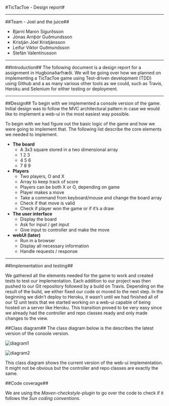 #TicTacToe - Design report#

----------

##Team - Joel and the juice##

* Bjarni Maron Sigurðsson
* Jónas Arnþór Guðmundsson
* Kristján Jóel Kristjánsson
* Leifur Viktor Guðmundsson
* Stefán Valentínusson


----------

##Introduction##
The following document is a design report for a assignment in Hugbúnaðarfræði. We will be going over how we planned on implementing a TicTacToe game using Test-driven development (TDD)  using Github and a as many various other tools as we could, such as Travis, Heroku and Selenium for either testing or deployment.

----------

##Design##
To begin with we implemented a console version of the game. Initial design was to follow the MVC architectural pattern in case we would like to implement a web-ui in the most easiest way possible.

To begin with we had figure out the basic logic of the game and how we were going to implement that. The following list describe the core elements we needed to implement.


* **The board**
	* A 3x3 square stored in a two dimensional array
	* 1 2 3
    * 4 5 6
    * 7 8 9
* **Players**
	* Two players, O and X
	* Array to keep track of score
	* Players can be both X or O, depending on game
	* Player makes a move
	* Take a command from keyboard/mouse and change the board array
	* Check if that move is valid
	* Check if player won the game or if it’s a draw
* **The user interface**
	* Display the board
	* Ask for input / get input
	* Give input to controller and make the move
* **webUI (later)**
	* Run in a browser
	* Display all necessary information
	* Handle requests / response

----------

##Implementation and testing##

We gathered all the elements needed for the game to work and created tests to test our implementation. Each addition to our project was then pushed to our Git repository followed by a build on Travis. Depending on the result of the build, we either fixed our code or moved to the next step. In the beginning we didn’t deploy to Heroku, it wasn’t until we had finished all of our 12 unit tests that we started working on a web-ui capable of being hosted on a server like Heroku. This transition proved to be very easy since we already had the controller and repo classes ready and only made changes to the view. 















##Class diagram##
The class diagram below is the describes the latest version of the console version. 

![diagram1](docs/diagram1)

![diagram2](docs/diagam2)

This class diagram shows the current version of the web-ui implementation. It might not be obvious but the controller and repo classes are exactly the same. 

##Code coverage##

We are using the *Maven-checkstyle-plugin* to go over the code to check if it follows the *Sun coding conventions*.


